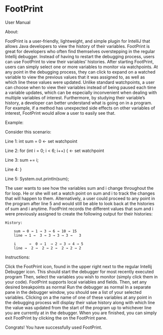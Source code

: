 # FootPrint


User Manual

About:

FootPrint is a user-friendly, lightweight, and simple plugin for IntelliJ that allows Java developers to view the history of their variables. FootPrint is great for developers who often find themselves overstepping in the regular Intellij debugger. Instead of having to restart the debugging process, users can use FootPrint to view their variables’ histories. After starting FootPrint, users can simply select one or more variables to monitor via watchpoints. At any point in the debugging process, they can click to expand on a watched variable to view the previous values that it was assigned to, as well as which line these values were updated. Unlike standard watchpoints, a user can choose when to view their variables instead of being paused each time a variable updates, which can be especially inconvenient when dealing with multiple variables of interest. Furthermore, by studying their variable’s history, a developer can better understand what is going on in a program. For example, if a method has unexpected side effects on other variables of interest, FootPrint would allow a user to easily see that.

Example: 
 
Consider this scenario:
 
Line 1: int sum = 0 <- set watchpoint

Line 2: for (int i = 0; i < 6; i++) { <- set watchpoint

Line 3:    sum += i; 
    
Line 4: }

Line 5: System.out.println(sum); 
 
The user wants to see how the variables sum  and i change throughout the for loop. He or she will set a watch point on sum and i to track the changes that will happen to them. Alternatively, a user could proceed to any point in the program after line 5 and would still be able to look back at the histories of sum and i anytime. FootPrint records the different values that sum and i were previously assigned to create the following output for their histories:
 
	History:
 
		sum → 0 → 1 → 3 → 6 → 10 → 15
		line → 1 →  3 → 3 → 3 → 3 →   3
 
		i      →  0 → 1  → 2 → 3 → 4 → 5
		line →  2 →  2 → 2 →  2 → 2 → 2 
 
Instructions:

Click the FootPrint icon, found in the upper right next to the regular Intellij Debugger icon. This should start the debugger for most recently executed program
Then, select the variables you wish to monitor (simply click them in your code). FootPrint supports local variables and fields.
Then, set any desired breakpoints as normal
Run the debugger as normal
In a separate pane in the debugger window, you should see a list of your selected variables. Clicking on a the name of one of these variables at any point in the debugging process will display their value history along with which line the value was updated from the start of the program up to whichever line you are currently at in the debugger.
When you are finished, you can simply exit FootPrint by clicking the on the FootPrint pane.

Congrats! You have successfully used FootPrint.